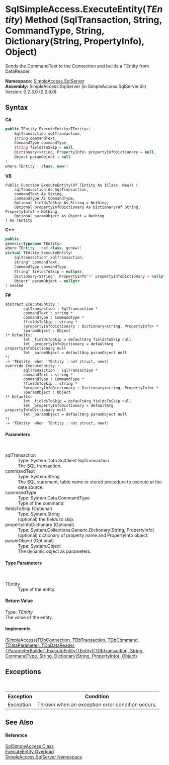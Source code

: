 # SqlSimpleAccess.ExecuteEntity(*TEntity*) Method (SqlTransaction, String, CommandType, String, Dictionary(String, PropertyInfo), Object)
 

Sends the CommandText to the Connection and builds a TEntity from DataReader.

**Namespace:**&nbsp;<a href="0aec4ece-a28c-8a60-ec49-ed778f89c036">SimpleAccess.SqlServer</a><br />**Assembly:**&nbsp;SimpleAccess.SqlServer (in SimpleAccess.SqlServer.dll) Version: 0.2.3.0 (0.2.8.0)

## Syntax

**C#**<br />
``` C#
public TEntity ExecuteEntity<TEntity>(
	SqlTransaction sqlTransaction,
	string commandText,
	CommandType commandType,
	string fieldsToSkip = null,
	Dictionary<string, PropertyInfo> propertyInfoDictionary = null,
	Object paramObject = null
)
where TEntity : class, new()

```

**VB**<br />
``` VB
Public Function ExecuteEntity(Of TEntity As {Class, New}) ( 
	sqlTransaction As SqlTransaction,
	commandText As String,
	commandType As CommandType,
	Optional fieldsToSkip As String = Nothing,
	Optional propertyInfoDictionary As Dictionary(Of String, PropertyInfo) = Nothing,
	Optional paramObject As Object = Nothing
) As TEntity
```

**C++**<br />
``` C++
public:
generic<typename TEntity>
where TEntity : ref class, gcnew()
virtual TEntity ExecuteEntity(
	SqlTransaction^ sqlTransaction, 
	String^ commandText, 
	CommandType commandType, 
	String^ fieldsToSkip = nullptr, 
	Dictionary<String^, PropertyInfo^>^ propertyInfoDictionary = nullptr, 
	Object^ paramObject = nullptr
) sealed
```

**F#**<br />
``` F#
abstract ExecuteEntity : 
        sqlTransaction : SqlTransaction * 
        commandText : string * 
        commandType : CommandType * 
        ?fieldsToSkip : string * 
        ?propertyInfoDictionary : Dictionary<string, PropertyInfo> * 
        ?paramObject : Object 
(* Defaults:
        let _fieldsToSkip = defaultArg fieldsToSkip null
        let _propertyInfoDictionary = defaultArg propertyInfoDictionary null
        let _paramObject = defaultArg paramObject null
*)
-> 'TEntity  when 'TEntity : not struct, new()
override ExecuteEntity : 
        sqlTransaction : SqlTransaction * 
        commandText : string * 
        commandType : CommandType * 
        ?fieldsToSkip : string * 
        ?propertyInfoDictionary : Dictionary<string, PropertyInfo> * 
        ?paramObject : Object 
(* Defaults:
        let _fieldsToSkip = defaultArg fieldsToSkip null
        let _propertyInfoDictionary = defaultArg propertyInfoDictionary null
        let _paramObject = defaultArg paramObject null
*)
-> 'TEntity  when 'TEntity : not struct, new()
```


#### Parameters
&nbsp;<dl><dt>sqlTransaction</dt><dd>Type: System.Data.SqlClient.SqlTransaction<br />The SQL transaction.</dd><dt>commandText</dt><dd>Type: System.String<br />The SQL statement, table name or stored procedure to execute at the data source.</dd><dt>commandType</dt><dd>Type: System.Data.CommandType<br />Type of the command.</dd><dt>fieldsToSkip (Optional)</dt><dd>Type: System.String<br />(optional) the fields to skip.</dd><dt>propertyInfoDictionary (Optional)</dt><dd>Type: System.Collections.Generic.Dictionary(String, PropertyInfo)<br />(optional) dictionary of property name and PropertyInfo object.</dd><dt>paramObject (Optional)</dt><dd>Type: System.Object<br />The dynamic object as parameters.</dd></dl>

#### Type Parameters
&nbsp;<dl><dt>TEntity</dt><dd>Type of the entity.</dd></dl>

#### Return Value
Type: *TEntity*<br />The value of the entity.

#### Implements
<a href="486a415e-cf15-e43f-de8c-a9e586312b67">ISimpleAccess(TDbConnection, TDbTransaction, TDbCommand, TDataParameter, TDbDataReader, TParameterBuilder).ExecuteEntity(TEntity)(TDbTransaction, String, CommandType, String, Dictionary(String, PropertyInfo), Object)</a><br />

## Exceptions
&nbsp;<table><tr><th>Exception</th><th>Condition</th></tr><tr><td>Exception</td><td>Thrown when an exception error condition occurs.</td></tr></table>

## See Also


#### Reference
<a href="51cba069-bca7-767f-b9f4-7a420dd10a28">SqlSimpleAccess Class</a><br /><a href="ba97dabe-d09e-e637-6adb-6252704b999a">ExecuteEntity Overload</a><br /><a href="0aec4ece-a28c-8a60-ec49-ed778f89c036">SimpleAccess.SqlServer Namespace</a><br />